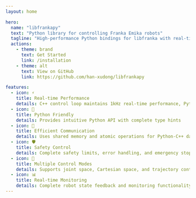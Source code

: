 ```yaml
---
layout: home

hero:
  name: "libfrankapy"
  text: "Python library for controlling Franka Emika robots"
  tagline: "High-performance Python bindings for libfranka with real-time control capabilities"
  actions:
    - theme: brand
      text: Get Started
      link: /installation
    - theme: alt
      text: View on GitHub
      link: https://github.com/han-xudong/libfrankapy

features:
  - icon: ⚡
    title: Real-time Performance
    details: C++ control loop maintains 1kHz real-time performance, Python does not participate in real-time loops
  - icon: 🐍
    title: Python Friendly
    details: Provides intuitive Python API with complete type hints
  - icon: 🚀
    title: Efficient Communication
    details: Uses shared memory and atomic operations for Python-C++ data exchange
  - icon: 🛡️
    title: Safety Control
    details: Complete safety limits, error handling, and emergency stop functionality
  - icon: 🎯
    title: Multiple Control Modes
    details: Supports joint space, Cartesian space, and trajectory control
  - icon: 📊
    title: Real-time Monitoring
    details: Complete robot state feedback and monitoring functionality
---
```

